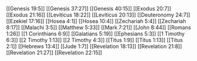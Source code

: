 [[Genesis 19:5]]
[[Genesis 37:27]]
[[Genesis 40:15]]
[[Exodus 20:7]]
[[Exodus 21:16]]
[[Leviticus 18:22]]
[[Leviticus 20:13]]
[[Deuteronomy 24:7]]
[[Ezekiel 17:16]]
[[Hosea 4:1]]
[[Hosea 10:4]]
[[Zechariah 5:4]]
[[Zechariah 8:17]]
[[Malachi 3:5]]
[[Matthew 5:33]]
[[Mark 7:21]]
[[John 8:44]]
[[Romans 1:26]]
[[1 Corinthians 6:9]]
[[Galatians 5:19]]
[[Ephesians 5:3]]
[[1 Timothy 6:3]]
[[2 Timothy 1:13]]
[[2 Timothy 4:3]]
[[Titus 1:9]]
[[Titus 1:13]]
[[Titus 2:1]]
[[Hebrews 13:4]]
[[Jude 1:7]]
[[Revelation 18:13]]
[[Revelation 21:8]]
[[Revelation 21:27]]
[[Revelation 22:15]]

